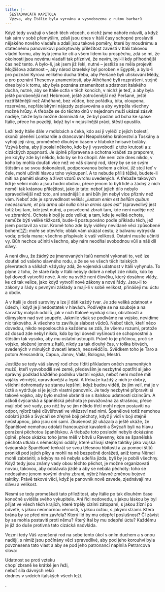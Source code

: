 ```yaml
---
title: |-
  ŠESTADVACÁTÁ KAPITOLA
  Výzva, aby Itálie byla vyrvána a vysvobozena z rukou barbarů
---
```


Když tedy uvažuji o všech těch věcech, o nichž jsme nahoře mluvili, a když tak sám v sobě přemýšlím, zdali jsou dnes v Itálii časy schopné proslaviti nějakého nového vladaře a zdali jsou takové poměry, které by moudrému a statečnému panovníkovi poskytovaly příležitost zavésti v Itálii takovou vládní formu, aby byla jemu ke cti a všem lidem ku prospěchu, zdá se mi, že okolnosti jsou novému vladaři tak příznivé, že nevím, byl-li kdy příhodnější čas než tento. A bylo-li, jak jsem již řekl, nutné – jestliže se měla projeviti Mojžíšova zdatnost –, aby národ izraelský byl poroben v Egyptě, a bylo-li pro poznání Kyrova velikého ducha třeba, aby Peršané byli utiskováni Médy, a pro poznání Theseovy znamenitosti, aby Athéňané byli rozprášeni, stejně dnes bylo k tomu, aby byla poznána znamenitost a zdatnost italského ducha, nutné, aby se Itálie octla v těch koncích, v nichž je teď, a aby byla ještě porobenější než Hebreové, ještě zotročenější než Peršané, ještě roztříštěnější než Athéňané, bez vůdce, bez pořádku, bita, oloupena, rozervána, nepřátelskými nájezdy zaplavována a aby vytrpěla všechny možné hrůzy. A třebaže se do těchto dnů v nejednom muži ukázal zásvit naděje, takže bylo možné domnívati se, že byl poslán od boha ke spáse Itálie, přece ho později, když byl v nejúsilnější práci, štěstí opustilo.

Leží tedy Itálie dále v mdlobách a čeká, kdo asi ji vyléčí z jejích bolestí, skončí plenění Lombardie a drancování Neapolského království a Toskány a vyhojí její rány, proměněné dlouhým časem v hluboké hnisavé boláky. Vzývá boha, aby jí poslal někoho, kdo by ji vysvobodil z této krutosti a z cizáckých zpupností. Je úplně připravena a ochotna kráčeti za praporem, jen kdyby zde byl někdo, kdo by se ho chopil. Ale není zde dnes nikdo, v koho by mohla doufati více než ve váš slavný rod, který by se se svým štěstím a se svou dokonalostí, podporovanou bohem a církví, jíž stojí teď v čele, mohl učiniti hlavou toho vykoupení. A to nebude příliš těžké, budete-li míti na paměti skutky a život vzorů svrchu uvedených. A třebaže takových lidí je velmi málo a jsou hodni obdivu, přece jenom to byli lidé a žádný z nich neměl tak krásnou příležitost, jako je tato: neboť jejich dílo nebylo spravedlivější než toto, ani snadnější; a ani bůh jim nebyl více přízniv než vám. Neboť zde je spravedlnost veliká: _„iustum enim est bellům quibus necessarium, et pia arma ubi nulla nisi in armis spes est“_ (spravedlivý jest totiž boj tam, kde jest nutný, a posvěcená zbraň tam, kde není naděje než ve zbraních). Ochota k boji je zde veliká; a tam, kde je veliká ochota, nemůže býti veliké těžkosti, bude-li postupováno podle příkladu těch, jež jsem postavil za vzor. Kromě toho zde byly viděny nevídané věci způsobené bohem[\[17\]](./resources/undefined): moře se otevřelo; oblak vám ukázal cestu; z balvanu vytryskla voda; pršela mana; všechno přispívalo k vaší velikosti. Ostatní musíte učiniti vy. Bůh nechce učiniti všechno, aby nám neodňal svobodnou vůli a náš díl slávy.

A není divu, že žádný ze jmenovaných Italů nemohl vykonati to, več lze doufati od vašeho slavného rodu, a že se ve všech těch italských převratech a válkách vždycky zdá, že vojenská udatnost v Itálii vyhynula. To plyne z toho, že staré řády v Itálii nebyly dobré a nebyl zde nikdo, kdo by byl dovedl vytvořiti nové. A nic na světě není člověku, který dosáhne vlády, ke cti tak velice, jako když vytvoří nové zákony a nové řády. Jsou-li to zákony a řády s pevnými základy a mají-li v sobě velikost, přinášejí mu úctu a obdiv.

A v Itálii je dosti suroviny a lze jí dáti každý tvar. Je zde veliká zdatnost v údech, i když je jí nedostatek v hlavách. Podívejte se na souboje a na šarvátky malých oddílů, jak v nich Italové vynikají silou, obratností a důmyslem nad své soupeře. Jakmile však se podíváme na vojsko, nevidíme nic takového. A všechno to zaviňuje slabost vůdců. Neboť těch, kteří něco dovedou, nikdo neposlouchá a každému se zdá, že všemu rozumí, protože až dosud zde nebyl nikdo, kdo by byl dovedl vyšinouti se schopnostmi a štěstím tak vysoko, aby mu ostatní ustoupili. Právě to je příčinou, proč se vojsko, složené jenom z Italů, nikdy za tak dlouhý čas, v tolika bitvách, svedených v minulých dvaceti letech, neosvědčilo. Svědkem toho je Taro a potom Alessandria, Capua, Janov, Vailà, Bologna, Mestri.

Jestliže se tedy váš slavný rod chce říditi příkladem oněch znamenitých mužů, kteří vysvobodili své země, především je nezbytné opatřiti si jako správný podklad každého podniku vlastní vojska, neboť není možné míti vojáky věrnější, opravdovější a lepší. A třebaže každý z nich je dobrý, všichni dohromady se stanou lepšími, když budou viděti, že jim velí, má je v úctě a vydržuje si je jejich vlastní panovník. Je tedy nezbytné připraviti si takové vojsko, aby bylo možné ubrániti se s italskou udatností cizincům. A ačkoli švýcarská a španělská pěchota je považována za strašnou, přece mají obě své vady, pro něž by se jim někdo třetí mohl nejen postaviti na odpor, nýbrž také důvěřovati ve vítězství nad nimi. Španělové totiž nemohou odolati jízdě a Švýcaři se zřejmě bojí pěchoty, když ji vidí v boji stejně neústupnou, jako jsou oni sami. Zkušenost již ukázala a ještě ukáže, že Španělové nemohou odolati francouzské kavalerii a Švýcaři byli na hlavu poraženi pěchotou španělskou. A třebaže toto poslední nebylo dokázáno úplně, přece ukázku toho jsme měli v bitvě u Ravenny, kde se španělská pěchota utkala s německými oddíly, které užívají stejné taktiky jako vojska švýcarská: Španělové tenkrát se svou tělesnou hbitostí a za pomoci štítů pronikli pod jejich píky a mohli na ně bezpečně dorážeti, aniž tomu Němci mohli zabrániti; a kdyby na ně nebyla udeřila jízda, byli by je pobili všechny. Když tedy jsou známy vady obou těchto pěchot, je možné organizovati novou, takovou, aby odolávala jízdě a aby se nebála pěchoty: toho se nedosáhne jenom novými druhy zbraní, nýbrž hlavně změnou bojové taktiky. Právě takové věci, když je panovník nově zavede, zjednávají mu slávu a velikost.

Nesmí se tedy promeškati tato příležitost, aby Itálie po tak dlouhém čase konečně uviděla svého vykupitele. Ani říci nedovedu, s jakou láskou by byl přijat ve všech těch krajích, které trpěly cizími zátopami, s jakou žízní po odvetě, s jakou neúmornou věrností, s jakou úctou, s jakými slzami. Která brána by se před ním zavřela? Který lid by mu odepřel poslušnost? Čí závist by se mohla postaviti proti němu? Který Ital by mu odepřel úctu? Každému je již do duše protivná tato cizácká nadvláda.

Vezmi tedy Váš vznešený rod na sebe tento úkol s oním duchem a s onou nadějí, s nimiž jsou počínány věci spravedlivé, aby pod jeho korouhví byla povznesena tato vlast a aby se pod jeho patronancí naplnila Petrarcova slova:

Udatnost se proti vzteku  
chopí zbraně ke krátké jen řeži,  
neboť síla dávných reků  
dodnes v srdcích italských všech leží.

.
